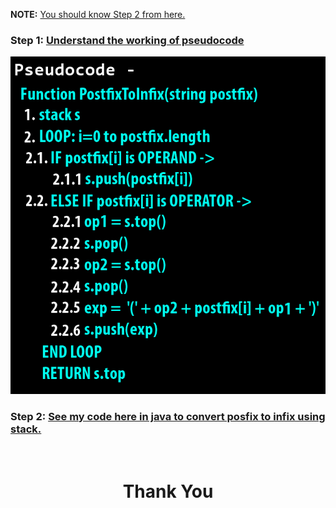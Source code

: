 **NOTE:** [You should know Step 2 from here.](https://github.com/heyimvikash/DataStructures-And-Algorithms/blob/37059379e36c76ac13d1625f1a54c49e4bd76006/02.%20Stack/Infix%20Prefix%20Postfix/01.%20Infix%20to%20Postfix/Resources.md)

### **Step 1:** [Understand the working of pseudocode](https://youtu.be/OKdMY9oYkTg)

![](./pseudocode.png)

### **Step 2:** [See my code here in java to convert posfix to infix using stack.](https://github.com/heyimvikash/DataStructures-And-Algorithms/blob/84b69b8f897054b8aa285efc5fb8b4a82a20c3ac/02.%20Stack/Infix%20Prefix%20Postfix/03.%20Postfix%20to%20Infix/PostfixInfix.java)

<br>
<h1 align="Center">Thank You</h1>
